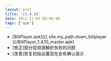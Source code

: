 ```yaml
---
layout: post
title: 'v1.4.10'
date: 2012-11-05 00:00:00
tags: ['apk']
---
```

- [BiliPlayer.apk]({{ site.my_path.down_biliplayer }}/BiliPlayer_1.4.10_master.apk) <br />
- \[修正\]部分视频源解析失败的问题 <br />
- \[改善\]恢复初始设置现在会有确认提示 <br />
